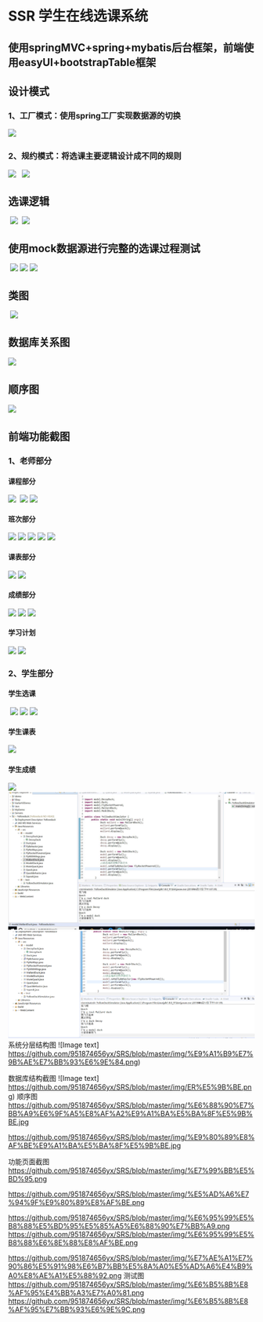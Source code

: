 # SSR 学生在线选课系统
## 使用springMVC+spring+mybatis后台框架，前端使用easyUI+bootstrapTable框架
## 
## 设计模式
### 1、工厂模式：使用spring工厂实现数据源的切换  
   ![](screenshot/code/qiehuanshujuyuan.png)
### 2、规约模式：将选课主要逻辑设计成不同的规则
   ![](screenshot/code/guiyue.png)
   ![](screenshot/code/guiyue1.png)
## 选课逻辑
  ![](screenshot/code/xuankeluoji1.png)
  ![](screenshot/code/xuankeluoji2.png)
## 使用mock数据源进行完整的选课过程测试
  ![](screenshot/code/test1.png)
  ![](screenshot/code/test2.png)
  ![](screenshot/code/test3.png)
## 类图
  ![](screenshot/code/uml.png)
## 数据库关系图
  ![](screenshot/code/er.png)
## 顺序图
  ![](screenshot/code/time.png)
## 前端功能截图
### 1、老师部分
#### 课程部分
  ![](screenshot/teacher/courseManager.png)
  ![](screenshot/teacher/addCourse.png)
  ![](screenshot/teacher/addCourse1.png)
#### 班次部分
  ![](screenshot/teacher/sectionManager.png)
  ![](screenshot/teacher/enrollStudent.png)
  ![](screenshot/teacher/addSection.png)
  ![](screenshot/teacher/addSection1.png)
  ![](screenshot/teacher/editSection.png)
#### 课表部分
  ![](screenshot/teacher/addTeach.png)
  ![](screenshot/teacher/teacherSchedule.png)
#### 成绩部分
  ![](screenshot/teacher/appointGeade1.png)
  ![](screenshot/teacher/appointGrade2.png)
  ![](screenshot/teacher/appointGrade3.png)
#### 学习计划
  ![](screenshot/teacher/planOfStudy.png)
  ![](screenshot/teacher/addPlan.png)
### 2、学生部分
#### 学生选课
  ![](screenshot/student/selectCourse.png)
  ![](screenshot/student/selectCourseSec.png)
  ![](screenshot/student/selectCourseFalse.png)
#### 学生课表
  ![](screenshot/student/studentSchedule.png)
#### 学生成绩
  ![](screenshot/student/transcript.png)
  ![Image text](https://github.com/951874656yx/Duck/blob/master/%E6%B5%8B%E8%AF%951.jpg)
![Image text](https://github.com/951874656yx/Duck/blob/master/%E6%B5%8B%E8%AF%95%E4%BA%8C.png)
系统分层结构图
![Image text] https://github.com/951874656yx/SRS/blob/master/img/%E9%A1%B9%E7%9B%AE%E7%BB%93%E6%9E%84.png)

数据库结构截图
![Image text] https://github.com/951874656yx/SRS/blob/master/img/ER%E5%9B%BE.png)
顺序图
https://github.com/951874656yx/SRS/blob/master/img/%E6%88%90%E7%BB%A9%E6%9F%A5%E8%AF%A2%E9%A1%BA%E5%BA%8F%E5%9B%BE.jpg

https://github.com/951874656yx/SRS/blob/master/img/%E9%80%89%E8%AF%BE%E9%A1%BA%E5%BA%8F%E5%9B%BE.jpg

功能页面截图
https://github.com/951874656yx/SRS/blob/master/img/%E7%99%BB%E5%BD%95.png

https://github.com/951874656yx/SRS/blob/master/img/%E5%AD%A6%E7%94%9F%E9%80%89%E8%AF%BE.png

https://github.com/951874656yx/SRS/blob/master/img/%E6%95%99%E5%B8%88%E5%BD%95%E5%85%A5%E6%88%90%E7%BB%A9.png
https://github.com/951874656yx/SRS/blob/master/img/%E6%95%99%E5%B8%88%E6%8E%88%E8%AF%BE.png

https://github.com/951874656yx/SRS/blob/master/img/%E7%AE%A1%E7%90%86%E5%91%98%E6%B7%BB%E5%8A%A0%E5%AD%A6%E4%B9%A0%E8%AE%A1%E5%88%92.png
测试图
https://github.com/951874656yx/SRS/blob/master/img/%E6%B5%8B%E8%AF%95%E4%BB%A3%E7%A0%81.png
https://github.com/951874656yx/SRS/blob/master/img/%E6%B5%8B%E8%AF%95%E7%BB%93%E6%9E%9C.png

   
